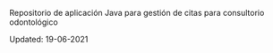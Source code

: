 Repositorio de aplicación Java para gestión de citas para consultorio odontológico

Updated: 19-06-2021
